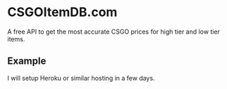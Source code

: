# CSGOItemDB.com
A free API to get the most accurate CSGO prices for high tier and low tier items.

## Example
I will setup Heroku or similar hosting in a few days.
